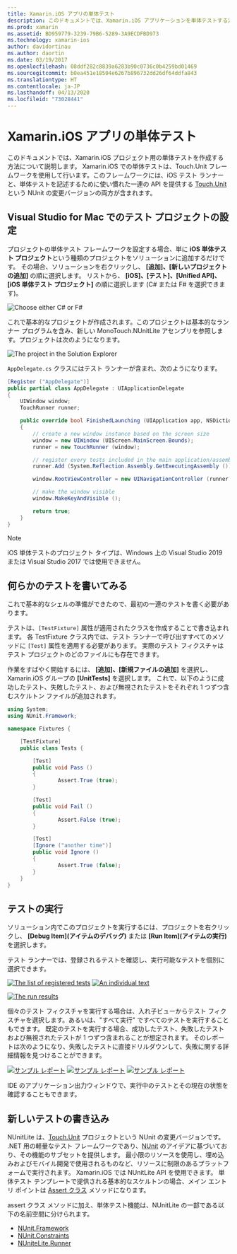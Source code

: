 ```yaml
---
title: Xamarin.iOS アプリの単体テスト
description: このドキュメントでは、Xamarin.iOS アプリケーションを単体テストする方法の概要を示します。 単体テスト プロジェクトの作成、テストの書き込み、テストの実行方法について説明します。
ms.prod: xamarin
ms.assetid: BD959779-3239-79B6-5289-3A9ECDFBD973
ms.technology: xamarin-ios
author: davidortinau
ms.author: daortin
ms.date: 03/19/2017
ms.openlocfilehash: 08ddf282c8839a6283b90c0736c0b4259bd01469
ms.sourcegitcommit: b0ea451e18504e6267b896732dd26df64ddfa843
ms.translationtype: HT
ms.contentlocale: ja-JP
ms.lasthandoff: 04/13/2020
ms.locfileid: "73028441"
---
```

# <a name="unit-testing-xamarinios-apps"></a>Xamarin.iOS アプリの単体テスト

このドキュメントでは、Xamarin.iOS プロジェクト用の単体テストを作成する方法について説明します。
Xamarin.iOS での単体テストは、Touch.Unit フレームワークを使用して行います。このフレームワークには、iOS テスト ランナーと、単体テストを記述するために使い慣れた一連の API を提供する [Touch.Unit](https://github.com/xamarin/Touch.Unit) という NUnit の変更バージョンの両方が含まれます。

## <a name="setting-up-a-test-project-in-visual-studio-for-mac"></a>Visual Studio for Mac でのテスト プロジェクトの設定

プロジェクトの単体テスト フレームワークを設定する場合、単に **iOS 単体テスト プロジェクト**という種類のプロジェクトをソリューションに追加するだけです。 その場合、ソリューションを右クリックし、 **[追加]、[新しいプロジェクトの追加]** の順に選択します。 リストから、 **[iOS]、[テスト]、[Unified API]、[iOS 単体テスト プロジェクト]** の順に選択します (C# または F# を選択できます)。

![](touch.unit-images/00.png "Choose either C# or F#")

これで基本的なプロジェクトが作成されます。このプロジェクトは基本的なランナー プログラムを含み、新しい MonoTouch.NUnitLite アセンブリを参照します。プロジェクトは次のようになります。

![](touch.unit-images/01.png "The project in the Solution Explorer")

`AppDelegate.cs` クラスにはテスト ランナーが含まれ、次のようになります。

```csharp
[Register ("AppDelegate")]
public partial class AppDelegate : UIApplicationDelegate
{
    UIWindow window;
    TouchRunner runner;

    public override bool FinishedLaunching (UIApplication app, NSDictionary options)
    {
        // create a new window instance based on the screen size
        window = new UIWindow (UIScreen.MainScreen.Bounds);
        runner = new TouchRunner (window);

        // register every tests included in the main application/assembly
        runner.Add (System.Reflection.Assembly.GetExecutingAssembly ());

        window.RootViewController = new UINavigationController (runner.GetViewController ());

        // make the window visible
        window.MakeKeyAndVisible ();

        return true;
    }
}
```

> [!NOTE]
> iOS 単体テストのプロジェクト タイプは、Windows 上の Visual Studio 2019 または Visual Studio 2017 では使用できません。

## <a name="writing-some-tests"></a>何らかのテストを書いてみる

これで基本的なシェルの準備ができたので、最初の一連のテストを書く必要があります。

テストは、`[TestFixture]` 属性が適用されたクラスを作成することで書き込まれます。 各 TestFixture クラス内では、テスト ランナーで呼び出すすべてのメソッドに `[Test]` 属性を適用する必要があります。 実際のテスト フィクスチャはテスト プロジェクトのどのファイルにも存在できます。

作業をすばやく開始するには、 **[追加]、[新規ファイルの追加]** を選択し、Xamarin.iOS グループの **[UnitTests]** を選択します。 これで、以下のように成功したテスト、失敗したテスト、および無視されたテストをそれぞれ 1 つずつ含むスケルトン ファイルが追加されます。

```csharp
using System;
using NUnit.Framework;

namespace Fixtures {

    [TestFixture]
    public class Tests {

        [Test]
        public void Pass ()
        {
                Assert.True (true);
        }

        [Test]
        public void Fail ()
        {
                Assert.False (true);
        }

        [Test]
        [Ignore ("another time")]
        public void Ignore ()
        {
                Assert.True (false);
        }
    }
}
```

## <a name="running-your-tests"></a>テストの実行

ソリューション内でこのプロジェクトを実行するには、プロジェクトを右クリックし、 **[Debug Item]\(アイテムのデバッグ\)** または **[Run Item]\(アイテムの実行\)** を選択します。

テスト ランナーでは、登録されるテストを確認し、実行可能なテストを個別に選択できます。

[![](touch.unit-images/02-sml.png "The list of registered tests")](touch.unit-images/02.png#lightbox) 
[![](touch.unit-images/03-sml.png "An individual text")](touch.unit-images/03.png#lightbox) 

[![](touch.unit-images/04-sml.png "The run results")](touch.unit-images/04.png#lightbox)

個々のテスト フィクスチャを実行する場合は、入れ子ビューからテスト フィクスチャを選択します。あるいは、"すべて実行" ですべてのテストを実行することもできます。 既定のテストを実行する場合、成功したテスト、失敗したテストおよび無視されたテストが 1 つずつ含まれることが想定されます。 そのレポートは次のようになり、失敗したテストに直接ドリルダウンして、失敗に関する詳細情報を見つけることができます。

[![](touch.unit-images/05-sml.png "サンプル レポート")](touch.unit-images/05.png#lightbox) [![](touch.unit-images/06-sml.png "サンプル レポート")](touch.unit-images/06.png#lightbox) [![](touch.unit-images/07-sml.png "サンプル レポート")](touch.unit-images/07.png#lightbox)

IDE のアプリケーション出力ウィンドウで、実行中のテストとその現在の状態を確認することもできます。

## <a name="writing-new-tests"></a>新しいテストの書き込み

NUnitLite は、[Touch.Unit](https://github.com/xamarin/Touch.Unit) プロジェクトという NUnit の変更バージョンです。 .NET 用の軽量なテスト フレームワークであり、[NUnit](https://nunit.com/) のアイデアに基づいており、その機能のサブセットを提供します。
最小限のリソースを使用し、埋め込みおよびモバイル開発で使用されるものなど、リソースに制限のあるプラットフォームで実行されます。 Xamarin.iOS では NUnitLite API を使用できます。 単体テスト テンプレートで提供される基本的なスケルトンの場合、メイン エントリ ポイントは [Assert クラス](xref:NUnit.Framework.Assert) メソッドになります。

assert クラス メソッドに加え、単体テスト機能は、NUnitLite の一部である以下の名前空間に分けられます。

- [NUnit.Framework](xref:NUnit.Framework)
- [NUnit.Constraints](xref:NUnit.Framework.Constraints)
- [NUniteLite.Runner](xref:NUnitLite.Runner)
